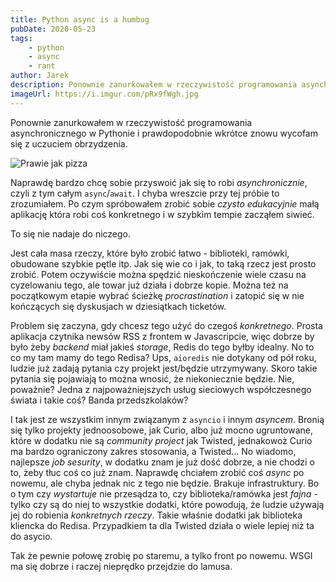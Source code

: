 ```yaml
---
title: Python async is a humbug
pubDate: 2020-05-23
tags:
    - python
    - async
    - rant
author: Jarek
description: Ponownie zanurkowałem w rzeczywistość programowania asynchronicznego w Pythonie i prawdopodobnie wkrótce znowu wycofam się z uczuciem obrzydzenia.
imageUrl: https://i.imgur.com/pRx9fWgh.jpg
---
```


Ponownie zanurkowałem w rzeczywistość programowania asynchronicznego w Pythonie i prawdopodobnie wkrótce znowu wycofam się z uczuciem obrzydzenia.

![Prawie jak pizza](https://i.imgur.com/pRx9fWgh.jpg)

Naprawdę bardzo chcę sobie przyswoić jak się to robi _asynchronicznie_, czyli z tym całym `async`/`await`. I chyba wreszcie przy tej próbie to zrozumiałem. Po czym spróbowałem zrobić sobie _czysto edukacyjnie_ małą aplikację która robi coś konkretnego i w szybkim tempie zacząłem siwieć.

To się nie nadaje do niczego.

Jest cała masa rzeczy, które było zrobić łatwo - biblioteki, ramówki, obudowane szybkie pętle itp. Jak się wie co i jak, to taką rzecz jest prosto zrobić. Potem oczywiście można spędzić nieskończenie wiele czasu na cyzelowaniu tego, ale towar już działa i dobrze kopie. Można też na początkowym etapie wybrać ścieżkę _procrastination_ i zatopić się w nie kończących się dyskusjach w dziesiątkach ticketów.

Problem się zaczyna, gdy chcesz tego użyć do czegoś _konkretnego_. Prosta aplikacja czytnika newsów RSS z frontem w Javascripcie, więc dobrze by było żeby _backend_ miał jakieś _storage_, Redis do tego byłby idealny. No to co my tam mamy do tego Redisa? Ups, `aioredis` nie dotykany od pół roku, ludzie już zadają pytania czy projekt jest/będzie utrzymywany. Skoro takie pytania się pojawiają to można wnosić, że niekoniecznie będzie. Nie, poważnie? Jedna z najpoważniejszych usług sieciowych współczesnego świata i takie coś? Banda przedszkolaków?

I tak jest ze wszystkim innym związanym z `asyncio` i innym _asyncem_. Bronią się tylko projekty jednoosobowe, jak Curio, albo już mocno ugruntowane, które w dodatku nie są _community project_ jak Twisted, jednakowoż Curio ma bardzo ograniczony zakres stosowania, a Twisted... No wiadomo, najlepsze _job sesurity_, w dodatku znam je już dość dobrze, a nie chodzi o to, żeby tłuc coś co już znam. Naprawdę chciałem zrobić coś _async_ po nowemu, ale chyba jednak nic z tego nie będzie. Brakuje infrastruktury. Bo o tym czy _wystartuje_ nie przesądza to, czy biblioteka/ramówka jest _fajna_ - tylko czy są do niej to wszystkie dodatki, które powodują, że ludzie używają jej do robienia _konkretnych rzeczy_. Takie właśnie dodatki jak biblioteka kliencka do Redisa. Przypadkiem ta dla Twisted działa o wiele lepiej niż ta do asycio.

Tak że pewnie połowę zrobię po staremu, a tylko front po nowemu. WSGI ma się dobrze i raczej nieprędko przejdzie do lamusa.

